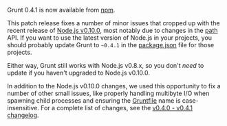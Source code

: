 Grunt 0.4.1 is now available from [npm](https://npmjs.org/package/grunt).

This patch release fixes a number of minor issues that cropped up with the recent release of [Node.js v0.10.0](http://blog.nodejs.org/2013/03/11/node-v0-10-0-stable/), most notably due to changes in the [path](http://nodejs.org/api/path.html) API. If you want to use the latest version of Node.js in your projects, you should probably update Grunt to `~0.4.1` in the [package.json](http://gruntjs.com/getting-started#package.json) file for those projects.

Either way, Grunt still works with Node.js v0.8.x, so you don't *need* to update if you haven't upgraded to Node.js v0.10.0.

In addition to the Node.js v0.10.0 changes, we used this opportunity to fix a number of other small issues, like properly handling multibyte I/O when spawning child processes and ensuring the [Gruntfile](http://gruntjs.com/getting-started#the-gruntfile) name is case-insensitive. For a complete list of changes, see the [v0.4.0 - v0.4.1 changelog](https://github.com/gruntjs/grunt/compare/v0.4.0...v0.4.1).
